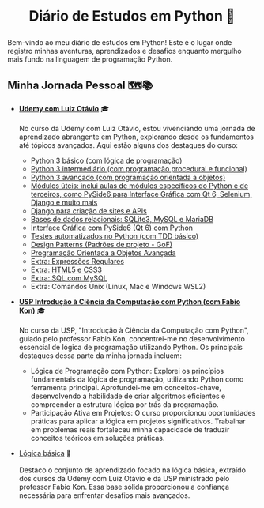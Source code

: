 # <p align="center">Diário de Estudos em Python 🚀</p>

Bem-vindo ao meu diário de estudos em Python! Este é o lugar onde registro minhas aventuras, aprendizados e desafios enquanto mergulho mais fundo na linguagem de programação Python.


<!--📂 Pastas com Projetos: Loading...
- **[Calculadora](https://github.com/PabloAlves99/Python/tree/main/Udemy/_pyside6/PA_calculadora)** -->


## Minha Jornada Pessoal 🗺️📚

- **[Udemy com Luiz Otávio](https://github.com/PabloAlves99/Python/tree/main/Udemy)** 🎓 <br><br>
     No curso da Udemy com Luiz Otávio, estou vivenciando uma jornada de aprendizado abrangente em Python, explorando desde os fundamentos até tópicos avançados. Aqui estão alguns dos destaques do curso:
    - [Python 3 básico (com lógica de programação)](https://github.com/PabloAlves99/Python/tree/main/logica_basica)
    - [Python 3 intermediário (com programação procedural e funcional)](https://github.com/PabloAlves99/Python/tree/main/Udemy)
    - [Python 3 avançado (com programação orientada a objetos)](https://github.com/PabloAlves99/Python/tree/main/Udemy/POO)
    - [Módulos úteis: inclui aulas de módulos específicos do Python e de terceiros, como PySide6 para Interface Gráfica com Qt 6, Selenium, Django e muito mais](https://github.com/PabloAlves99/Python/tree/main/Udemy/modulos)
    - [Django para criação de sites e APIs](https://github.com/PabloAlves99/DjangoUdemyContinuation)
    - [Bases de dados relacionais: SQLite3, MySQL e MariaDB](https://github.com/PabloAlves99/Python/tree/main/Udemy/base_de_dados)
    - [Interface Gráfica com PySide6 (Qt 6) com Python](https://github.com/PabloAlves99/Python/tree/main/Udemy/_pyside6)
    - [Testes automatizados no Python (com TDD básico)](https://github.com/PabloAlves99/Python/tree/main/Udemy/python_testes)
    - [Design Patterns (Padrões de projeto - GoF)](https://github.com/PabloAlves99/Python/tree/main/Udemy/design_patterns)
    - [Programação Orientada a Objetos Avançada](https://github.com/PabloAlves99/Python/tree/main/Udemy/design_patterns)
    - [Extra: Expressões Regulares](https://github.com/PabloAlves99/Python/tree/main/Udemy/expressoes_regulares)
    - [Extra: HTML5 e CSS3](https://github.com/PabloAlves99/HTML-CSS/tree/main/LuisOtavio)
    - [Extra: SQL com MySQL](https://github.com/PabloAlves99/Python/tree/main/Udemy/base_de_dados/extra_mysql)
    - Extra: Comandos Unix (Linux, Mac e Windows WSL2)
  
- **[USP Introdução à Ciência da Computação com Python (com Fabio Kon)](https://github.com/PabloAlves99/Python/tree/main/universidade_de_Sao_Paulo)** 🎓 <br><br>
    No curso da USP, "Introdução à Ciência da Computação com Python", guiado pelo professor Fabio Kon, concentrei-me no desenvolvimento essencial de lógica de programação utilizando Python. Os principais destaques dessa parte da minha jornada incluem:
    - Lógica de Programação com Python: Explorei os princípios fundamentais da lógica de programação, utilizando Python como ferramenta principal. Aprofundei-me em conceitos-chave, desenvolvendo a habilidade de criar algoritmos eficientes e compreender a estrutura lógica por trás da programação.
    - Participação Ativa em Projetos: O curso proporcionou oportunidades práticas para aplicar a lógica em projetos significativos. Trabalhar em problemas reais fortaleceu minha capacidade de traduzir conceitos teóricos em soluções práticas.

- [Lógica básica](https://github.com/PabloAlves99/Python/tree/main/logica_basica) 🧠<br><br>
  Destaco o conjunto de aprendizado focado na lógica básica, extraído dos cursos da Udemy com Luiz Otávio e da USP ministrado pelo professor Fabio Kon.
  Essa base sólida proporcionou a confiança necessária para enfrentar desafios mais avançados.
